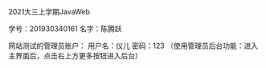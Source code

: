 2021大三上学期JavaWeb

学号：201930340161
名字：陈腾跃

网站测试的管理员账户：
用户名：仪儿 
密码：123
（使用管理员后台功能：进入主界面后，点击右上方更多按钮进入后台）
